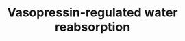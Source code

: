 ---
annotations:
- id: CL:1000497
  parent: animal cell
  type: Cell Type Ontology
  value: kidney cell
- id: PW:0000491
  parent: regulatory pathway
  type: Pathway Ontology
  value: vasopressin signaling pathway
- id: CL:1001431
  parent: animal cell
  type: Cell Type Ontology
  value: kidney collecting duct principal cell
- id: PW:0000419
  parent: regulatory pathway
  type: Pathway Ontology
  value: water transport pathway
authors:
- Khanspers
- Eweitz
citedin: ''
communities: []
description: This pathway describes Vasopressin-regulated water reabsorption from
  the kidney tubules of the nephrons back into the circulation. Vasopressin, antidiuretic
  hormone (ADH), is a peptide hormone produced in neurons of the hypothalamus in response
  to changes in response to extracellular fluid hypertonicity (hyperosmolality), and
  is secreted into the circulation. When it reaches the kidney, it binds to Vasopressin
  2 receptors, triggering an intracellular signaling cascade that ultimately leads
  to aquaporin 2 (AQP2) vesicles inserted in the apical membrane. This increases the
  water permeability of the membrane. An osmotic gradient then drives water transport
  from the collecting duct through AQP2, and water exits the cell on the basolateral
  side, and back into the circulation.  This description was adapted from [https://en.wikipedia.org/wiki/Vasopressin
  Wikipedia] and [https://www.genome.jp/entry/pathway+map04962 KEGG].  This pathway
  was modeled from [https://www.genome.jp/entry/pathway+map04962 KEGG].
last-edited: 2024-07-23
ndex: 8efd76e4-5c74-11ec-b3be-0ac135e8bacf
organisms:
- Homo sapiens
redirect_from:
- /index.php/Pathway:WP5085
- /instance/WP5085
- /instance/WP5085_r134585
revision: r134585
schema-jsonld:
- '@context': https://schema.org/
  '@id': https://wikipathways.github.io/pathways/WP5085.html
  '@type': Dataset
  creator:
    '@type': Organization
    name: WikiPathways
  description: This pathway describes Vasopressin-regulated water reabsorption from
    the kidney tubules of the nephrons back into the circulation. Vasopressin, antidiuretic
    hormone (ADH), is a peptide hormone produced in neurons of the hypothalamus in
    response to changes in response to extracellular fluid hypertonicity (hyperosmolality),
    and is secreted into the circulation. When it reaches the kidney, it binds to
    Vasopressin 2 receptors, triggering an intracellular signaling cascade that ultimately
    leads to aquaporin 2 (AQP2) vesicles inserted in the apical membrane. This increases
    the water permeability of the membrane. An osmotic gradient then drives water
    transport from the collecting duct through AQP2, and water exits the cell on the
    basolateral side, and back into the circulation.  This description was adapted
    from [https://en.wikipedia.org/wiki/Vasopressin Wikipedia] and [https://www.genome.jp/entry/pathway+map04962
    KEGG].  This pathway was modeled from [https://www.genome.jp/entry/pathway+map04962
    KEGG].
  keywords:
  - ADCY3
  - ADCY6
  - ADCY9
  - AQP2
  - AQP3
  - AQP4
  - ARHGDIA
  - ARHGDIB
  - ARHGDIG
  - AVP
  - AVPR2
  - CREB1
  - CREB3
  - CREB3L1
  - CREB3L2
  - CREB3L3
  - CREB3L4
  - CREB5
  - DCTN1
  - DCTN2
  - DCTN4
  - DCTN5
  - DCTN6
  - DYNC1H1
  - DYNC1I1
  - DYNC1I2
  - DYNC1LI1
  - DYNC1LI2
  - DYNC2H1
  - DYNC2LI1
  - DYNLL1
  - DYNLL2
  - GNAS
  - NSF
  - PRKACA
  - PRKACB
  - PRKACG
  - RAB11A
  - RAB11B
  - RAB5A
  - RAB5B
  - RAB5C
  - STX4
  - VAMP2
  - Water
  - cAMP
  license: CC0
  name: Vasopressin-regulated water reabsorption
seo: CreativeWork
title: Vasopressin-regulated water reabsorption
wpid: WP5085
---